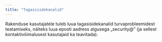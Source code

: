 ```yaml
---
title: "Tagasisidekanalid"
---
```

Rakenduse kasutajatele tuleb luua tagasisidekanalid turvaprobleemidest
teatamiseks, näiteks luua eposti aadress algusega „security@” (ja sellest
kontaktivõimalusest kasutajaid ka teavitada).
